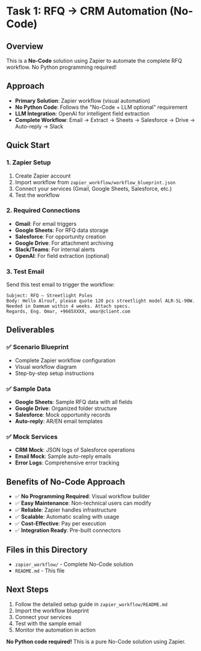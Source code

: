 # Task 1: RFQ → CRM Automation (No-Code)

## Overview
This is a **No-Code** solution using Zapier to automate the complete RFQ workflow. No Python programming required!

## Approach
- **Primary Solution**: Zapier workflow (visual automation)
- **No Python Code**: Follows the "No-Code + LLM optional" requirement
- **LLM Integration**: OpenAI for intelligent field extraction
- **Complete Workflow**: Email → Extract → Sheets → Salesforce → Drive → Auto-reply → Slack

## Quick Start

### 1. Zapier Setup
1. Create Zapier account
2. Import workflow from `zapier_workflow/workflow_blueprint.json`
3. Connect your services (Gmail, Google Sheets, Salesforce, etc.)
4. Test the workflow

### 2. Required Connections
- **Gmail**: For email triggers
- **Google Sheets**: For RFQ data storage
- **Salesforce**: For opportunity creation
- **Google Drive**: For attachment archiving
- **Slack/Teams**: For internal alerts
- **OpenAI**: For field extraction (optional)

### 3. Test Email
Send this test email to trigger the workflow:
```
Subject: RFQ — Streetlight Poles
Body: Hello Alrouf, please quote 120 pcs streetlight model ALR‑SL‑90W. 
Needed in Dammam within 4 weeks. Attach specs. 
Regards, Eng. Omar, +9665XXXX, omar@client.com
```

## Deliverables

### ✅ Scenario Blueprint
- Complete Zapier workflow configuration
- Visual workflow diagram
- Step-by-step setup instructions

### ✅ Sample Data
- **Google Sheets**: Sample RFQ data with all fields
- **Google Drive**: Organized folder structure
- **Salesforce**: Mock opportunity records
- **Auto-reply**: AR/EN email templates

### ✅ Mock Services
- **CRM Mock**: JSON logs of Salesforce operations
- **Email Mock**: Sample auto-reply emails
- **Error Logs**: Comprehensive error tracking

## Benefits of No-Code Approach
- ✅ **No Programming Required**: Visual workflow builder
- ✅ **Easy Maintenance**: Non-technical users can modify
- ✅ **Reliable**: Zapier handles infrastructure
- ✅ **Scalable**: Automatic scaling with usage
- ✅ **Cost-Effective**: Pay per execution
- ✅ **Integration Ready**: Pre-built connectors

## Files in this Directory
- `zapier_workflow/` - Complete No-Code solution
- `README.md` - This file

## Next Steps
1. Follow the detailed setup guide in `zapier_workflow/README.md`
2. Import the workflow blueprint
3. Connect your services
4. Test with the sample email
5. Monitor the automation in action

**No Python code required!** This is a pure No-Code solution using Zapier.
